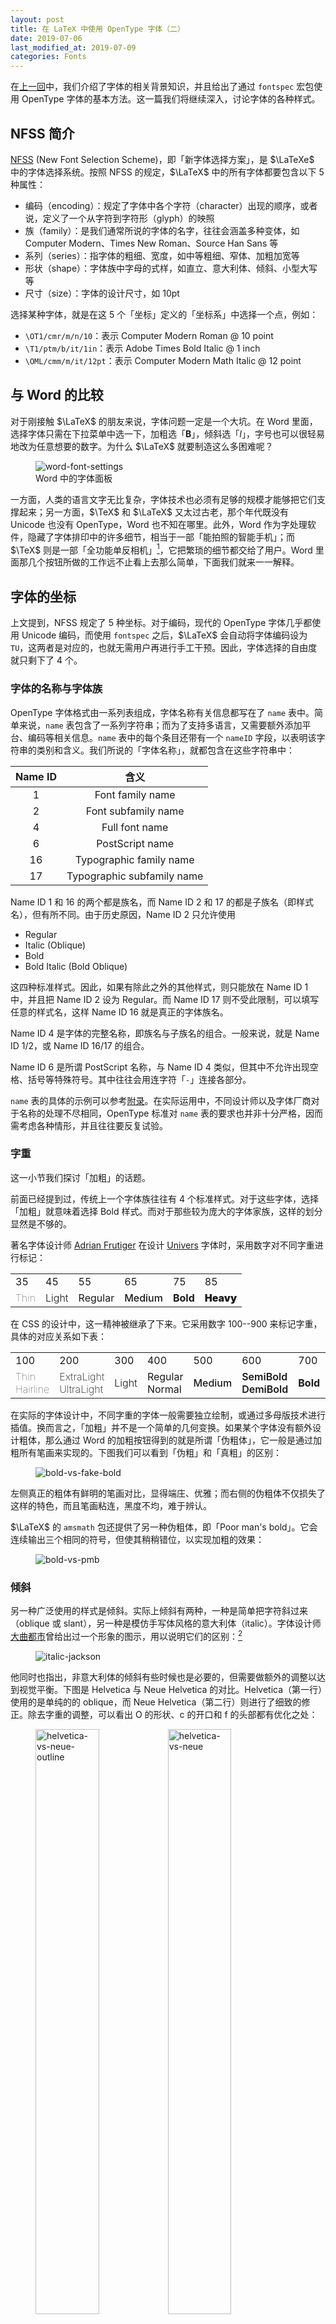 ```yaml
---
layout: post
title: 在 LaTeX 中使用 OpenType 字体（二）
date: 2019-07-06
last_modified_at: 2019-07-09
categories: Fonts
---
```


在[上一回](../2018-08-08-use-opentype-fonts)中，我们介绍了字体的相关背景知识，并且给出了通过 `fontspec` 宏包使用 OpenType 字体的基本方法。这一篇我们将继续深入，讨论字体的各种样式。

## NFSS 简介

[NFSS](https://www.latex-project.org/help/documentation/fntguide.pdf) (New Font Selection Scheme)，即「新字体选择方案」，是 $\LaTeXe$ 中的字体选择系统。按照 NFSS 的规定，$\LaTeX$ 中的所有字体都要包含以下 5 种属性：

- 编码（encoding）：规定了字体中各个字符（character）出现的顺序，或者说，定义了一个从字符到字符形（glyph）的映照
- 族（family）：是我们通常所说的字体的名字，往往会涵盖多种变体，如 Computer Modern、Times New Roman、Source Han Sans 等
- 系列（series）：指字体的粗细、宽度，如中等粗细、窄体、加粗加宽等
- 形状（shape）：字体族中字母的式样，如直立、意大利体、倾斜、小型大写等
- 尺寸（size）：字体的设计尺寸，如 10pt

选择某种字体，就是在这 5 个「坐标」定义的「坐标系」中选择一个点，例如：

- `\OT1/cmr/m/n/10`：表示 Computer Modern Roman @ 10 point
- `\T1/ptm/b/it/1in`：表示 Adobe Times Bold Italic @ 1 inch
- `\OML/cmm/m/it/12pt`：表示 Computer Modern Math Italic @ 12 point

## 与 Word 的比较

对于刚接触 $\LaTeX$ 的朋友来说，字体问题一定是一个大坑。在 Word 里面，选择字体只需在下拉菜单中选一下，加粗选「**B**」，倾斜选「<em><span class="slab-I">I</span></em>」，字号也可以很轻易地改为任意想要的数字。为什么 $\LaTeX$ 就要制造这么多困难呢？

<div class="figure-slideshow">
  <figure>
    <img src="/images/use-opentype-fonts-ii/word-font-settings.png" alt="word-font-settings" style="max-width: 400px;">
    <figcaption>Word 中的字体面板</figcaption>
  </figure>
  <!-- TODO -->
  <!-- <figure>
    <img src="/images/use-opentype-fonts-ii/indesign-font-settings.png" alt="indesign-font-settings">
    <figcaption>Adobe Indesign 中的字体面板</figcaption>
  </figure> -->
</div>

一方面，人类的语言文字无比复杂，字体技术也必须有足够的规模才能够把它们支撑起来；另一方面，$\TeX$ 和 $\LaTeX$ 又太过古老，那个年代既没有 Unicode 也没有 OpenType，Word 也不知在哪里。此外，Word 作为字处理软件，隐藏了字体排印中的许多细节，相当于一部「能拍照的智能手机」；而 $\TeX$ 则是一部「全功能单反相机」[^eric-liu-camera]，它把繁琐的细节都交给了用户。Word 里面那几个按钮所做的工作远不止看上去那么简单，下面我们就来一一解释。

[^eric-liu-camera]: 语出播客节目[《字谈字畅》](https://thetype.com/typechat/)

## 字体的坐标

上文提到，NFSS 规定了 5 种坐标。对于编码，现代的 OpenType 字体几乎都使用 Unicode 编码，而使用 `fontspec` 之后，$\LaTeX$ 会自动将字体编码设为 `TU`，这两者是对应的，也就无需用户再进行手工干预。因此，字体选择的自由度就只剩下了 4 个。

### 字体的名称与字体族

OpenType 字体格式由一系列表组成，字体名称有关信息都写在了 `name` 表中。简单来说，`name` 表包含了一系列字符串；而为了支持多语言，又需要额外添加平台、编码等相关信息。`name` 表中的每个条目还带有一个 `nameID` 字段，以表明该字符串的类别和含义。我们所说的「字体名称」，就都包含在这些字符串中：

| Name ID | 含义                       |
|:-------:|:--------------------------:|
| 1       | Font family name           |
| 2       | Font subfamily name        |
| 4       | Full font name             |
| 6       | PostScript name            |
| 16      | Typographic family name    |
| 17      | Typographic subfamily name |

Name ID 1 和 16 的两个都是族名，而 Name ID 2 和 17 的都是子族名（即样式名），但有所不同。由于历史原因，Name ID 2 只允许使用

- Regular
- Italic (Oblique)
- Bold
- Bold Italic (Bold Oblique)

这四种标准样式。因此，如果有除此之外的其他样式，则只能放在 Name ID 1 中，并且把 Name ID 2 设为 Regular。而 Name ID 17 则不受此限制，可以填写任意的样式名，这样 Name ID 16 就是真正的字体族名。

Name ID 4 是字体的完整名称，即族名与子族名的组合。一般来说，就是 Name ID 1/2，或 Name ID 16/17 的组合。

Name ID 6 是所谓 PostScript 名称，与 Name ID 4 类似，但其中不允许出现空格、括号等特殊符号。其中往往会用连字符「`-`」连接各部分。

`name` 表的具体的示例可以参考[附录](#字体名示例)。在实际运用中，不同设计师以及字体厂商对于名称的处理不尽相同，OpenType 标准对 `name` 表的要求也并非十分严格，因而需考虑各种情形，并且往往要反复试验。

### 字重

这一小节我们探讨「加粗」的话题。

前面已经提到过，传统上一个字体族往往有 4 个标准样式。对于这些字体，选择「加粗」就意味着选择 Bold 样式。而对于那些较为庞大的字体家族，这样的划分显然是不够的。

著名字体设计师 [Adrian Frutiger](https://en.wikipedia.org/wiki/Adrian_Frutiger) 在设计 [Univers](https://en.wikipedia.org/wiki/Univers) 字体时，采用数字对不同字重进行标记：

<div class="font-weight">
  <table>
    <tr>
      <td>35</td>
      <td>45</td>
      <td>55</td>
      <td>65</td>
      <td>75</td>
      <td>85</td>
    </tr>
    <tr>
      <td style="font-weight: 100;">Thin</td>
      <td style="font-weight: 300;">Light</td>
      <td style="font-weight: 400;">Regular</td>
      <td style="font-weight: 500;">Medium</td>
      <td style="font-weight: 700;">Bold</td>
      <td style="font-weight: 900;">Heavy</td>
    </tr>
  </table>
</div>

在 CSS 的设计中，这一精神被继承了下来。它采用数字 100--900 来标记字重，具体的对应关系如下表：

<div class="font-weight">
  <table>
    <tr>
      <td>100</td>
      <td>200</td>
      <td>300</td>
      <td>400</td>
      <td>500</td>
      <td>600</td>
      <td>700</td>
      <td>800</td>
      <td>900</td>
    </tr>
    <tr>
      <td style="font-weight: 100;">Thin Hairline</td>
      <td style="font-weight: 200;">ExtraLight UltraLight</td>
      <td style="font-weight: 300;">Light</td>
      <td style="font-weight: 400;">Regular Normal</td>
      <td style="font-weight: 500;">Medium</td>
      <td style="font-weight: 600;">SemiBold DemiBold</td>
      <td style="font-weight: 700;">Bold</td>
      <td style="font-weight: 800;">ExtraBold UltraBold</td>
      <td style="font-weight: 900;">Black Heavy</td>
    </tr>
  </table>
</div>

在实际的字体设计中，不同字重的字体一般需要独立绘制，或通过多母版技术进行插值。换而言之，「加粗」并不是一个简单的几何变换。如果某个字体没有额外设计粗体，那么通过 Word 的加粗按钮得到的就是所谓「伪粗体」，它一般是通过加粗所有笔画来实现的。下图我们可以看到「伪粗」和「真粗」的区别：

<figure>
  <img src="/images/use-opentype-fonts-ii/bold-vs-fake-bold.svg" alt="bold-vs-fake-bold">
</figure>

左侧真正的粗体有鲜明的笔画对比，显得端庄、优雅；而右侧的伪粗体不仅损失了这样的特色，而且笔画粘连，黑度不均，难于辨认。

$\LaTeX$ 的 `amsmath` 包还提供了另一种伪粗体，即「Poor man's bold」。它会连续输出三个相同的符号，但使其稍稍错位，以实现加粗的效果：

<figure>
  <img src="/images/use-opentype-fonts-ii/bold-vs-pmb.svg" alt="bold-vs-pmb">
</figure>

### 倾斜

另一种广泛使用的样式是倾斜。实际上倾斜有两种，一种是简单把字符斜过来（oblique 或 slant），另一种是模仿手写体风格的意大利体（italic）。字体设计师[<span lang="ja">大曲都市</span>](http://tosche.net/about)曾给出过一个形象的图示，用以说明它们的区别：[^italic]

[^italic]: Toshi Omagari. [Italic subtleties](http://tosche.net/2014/02/italic-subtleties_en.html)

<!-- http://tosche.net/blog/wp-content/uploads/jacksons1.png -->
<figure>
  <img src="/images/use-opentype-fonts-ii/italic-jackson.png" alt="italic-jackson" style="max-width: 360px;">
</figure>

他同时也指出，非意大利体的倾斜有些时候也是必要的，但需要做额外的调整以达到视觉平衡。下图是 Helvetica 与 Neue Helvetica 的对比。Helvetica（第一行）使用的是单纯的的 oblique，而 Neue Helvetica（第二行）则进行了细致的修正。除去字重的调整，可以看出 O 的形状、c 的开口和 f 的头部都有优化之处：

<figure>
  <img src="/images/use-opentype-fonts-ii/helvetica-vs-neue-outline.png" alt="helvetica-vs-neue-outline" style="width: 49%;">
  <img src="/images/use-opentype-fonts-ii/helvetica-vs-neue.png" alt="helvetica-vs-neue" style="width: 49%;">
</figure>

另一方面，意大利体也未必一定是倾斜的。$\TeX$ 的默认字体 Computer Modern 家族中就包含了一个未倾斜的意大利体；当然倾斜的意大利体和伪斜体也是有的（这里的 slant 没有经过额外的调整，所以是「伪」斜）：

<figure>
  <img src="/images/use-opentype-fonts-ii/cm-italic.svg" alt="cm-italic">
</figure>

对于汉字来说，传统上并没有倾斜这一变体形式。从源流来说，意大利体这一手写风格与楷体更为接近[^han-italic]。表示强调意味的话，习惯上也会使用<span class="zh-emph">着重号</span>而非改变字体。

[^han-italic]: 刘育黎. [楷书、斜体、连笔，意大利体的汉字匹配方案探索](https://mp.weixin.qq.com/s/gd2rB0hjZhPGavGcZKtSOg)

### 小型大写

拉丁字母、西里尔字母、希腊字母等都是分大小写的。上古时期只有大写字母；而为了提高书写速度，更方便书写的小写字母逐渐从大写字母中演化出来。现代出版物中出现的文字，往往都是大小写混排的。以英语为例，众所周知，大小写字母的语义并不相同。大写字母用在句首、专有名词、缩略词等，而小写字母则填充了句子的主干。

作为大写与小写之间的过渡，小型大写字母具有类似大写字母的语义，但放在以小写字母为主的段落中时，又不会显得过于突兀。因此和斜体或意大利体类似，小型大写也可以用来表示强调。以下情形也常会使用小型大写字母：

- 缩略词，如 <span class="small-caps">ad</span>、<span class="small-caps">bc</span>、<span class="small-caps">am</span>、<span class="small-caps">pm</span> 等
- 每章第一段的第一个词
- 圣经中的「主」：L<span class="small-caps">ord</span>
- 苹果的一些商标，如 iPhone X<span class="small-caps">s</span> 和 iPhone X<span class="small-caps">r</span>[^iphone-xs-xr]

[^iphone-xs-xr]: 刘育黎. [这届 iPhone X，最大的看点其实在这儿。](https://mp.weixin.qq.com/s/tbCbvcXjM-mXRcnWV5kbgA)

小型大写同样不是大写字母的简单缩小。一般来说，为了保持灰度的统一，小型大写字母会略增加字重，并且拉开字距：

<figure>
  <img src="/images/use-opentype-fonts-ii/small-caps.svg" alt="small-caps">
</figure>

最后需要说明的是，小型大写字母是为了和小写字母更好地匹配。在中西文混排的时候，由于汉字字面一般较大，因此不太适合搭配使用小型大写字母。

### 字号

字号在今天往往并不会被认为是字体的一种样式，因为各种软件都允许我们很容易地进行缩放。然而在活字时代，自由缩放显然是不可能的，每种尺寸的金属活字都要单独铸造。不同尺寸的活字字体还可能采取不同的设计。比如小字号下衬线适当加粗、笔画交界处留出细微的空缺等。

在现代，字体设计还要兼顾屏幕显示的需求。早期计算机屏幕分辨率不高，而大多数字体又只依靠一种设计打遍天下，为此小字号下常常需要进行渲染提示（[hinting](https://en.wikipedia.org/wiki/Font_hinting)），以使视觉效果得以优化。但这在一定程度上将不可避免地扭曲了原始的设计。随着高分辨率屏幕的逐渐普及，渲染提示的作用正在日益减弱。取而代之的是，越来越多的字体开始为不同字号做出不同的设计（即视觉字号，optical size），这正类似于活字时代字体铸造师的工作。

Computer Modern 以及现代复刻版本 Latin Modern 均采取了视觉字号的设计：

<figure>
  <img src="/images/use-opentype-fonts-ii/lm-optical-size.svg" alt="lm-optical-size">
</figure>

至此我们简要回顾了几种字体的坐标，下面我们就重新回到 $\TeX$ 的轨道上，介绍在 `fontspec` 中的使用方法。

## `fontspec` 提高篇

上回的文章中我们介绍了 `fontspec` 宏包的[基本用法](../2018-08-08-use-opentype-fonts#基础篇i)，当然这只是冰山一角。`fontspec` 宏包提供了非常丰富的选项，用以实现上面的各种效果。

### 字体名调用 vs 文件名调用

`fontspec` 宏包同时支持**字体名**调用和字体**文件名**调用。具体来说，以下两种方式都可以用来使用 EB Garamond 字体：

```latex
\setmainfont{EB Garamond}             % 字体名
\setmainfont{EBGaramond-Regular.otf}  % 字体文件名
```

由于各平台、各引擎的限制，实际情况远比这两行代码复杂得多。事实上，这里很可能是整个 $\LaTeX$ 使用过程中最为混乱的地方（之一）。

具体来说：

- 在 Windows 和 Linux 系统中，$\XeTeX$ 会使用 [fontconfig](https://www.fontconfig.org) 库调用字体，而在 macOS 中则会使用苹果自己的 [Core Text](https://developer.apple.com/documentation/coretext) 库
- $\LuaTeX$ 本身并不能调用字体，而是通过 `luaotfload` 包进行调用

总而言之后果就是，在 macOS 上使用 $\XeTeX$ 调用系统字体时必须使用**字体名**，而调用 TEXMF 中的字体（即 $\TeX$ 发行版自带字体）时则必须使用**文件名**。

使用字体名时，要注意这些问题：

- 字体名可以是我们上面提到的字体族名（family name）或字体全名（full name）；建议使用族名，以便 $\TeX$ 引擎可以正确识别各种变体
- Windows 和 Linux 系统中可以通过 fontconfig 附带的 `fc-list` 程序查看字体名，具体可以参考[附录](#fc-list-使用简介)
- macOS 上可以使用系统自带的[字体册](https://support.apple.com/zh-cn/guide/font-book/welcome/mac)（Font Book）软件查看字体信息
- $\TeX$ 引擎会自动匹配相应的变体，但有时也免不了需要手动配置，具体方法见下文

使用文件名时，则要注意：

- 使用文件名时不会自动处理变体，必须手动配置
- 后缀名需要是 `.otf`、`.ttf` 或 `.ttc`
- 字体文件需要能被 kpathsea 库找到，否则需要手动添加路径，例如：

  ```latex
  \setmainfont{SourceSerifPro-Regular.otf}[Path=/Users/xdzeng/]
  ```

  关于路径，又有以下几点说明：

  - 路径中尽量不要出现 ASCII 之外的字符；如果有逗号，需要把整个路径作为整体放进一组花括号
  - 无论何种系统均使用 `/` 而非 `\` 分隔路径，并且最后不要漏掉 `/`
  - 可以使用绝对路径（从头开始写），也可以使用相对路径（利用 `.` 或 `..`），但不能使用 `~` 展开

### 变体的选择

对于同一个字体家族，往往会有多个「正交」的维度，包括粗细、倾斜等。大多数情况下 `fontspec` 会自动进行选择，但正如上面已经提到的，有时候仍需要开启手动档。和 Word 类似，`fontspec` 给出了经典的 4 个选项——upright、bold、italic 和 bold italic。语法如下：

```latex
% \setsansfont 等其他命令的语法相同
\setmainfont{<字体>}[
  UprightFont    = <字体>,  % 一般与上一行相同，故可以省略
  BoldFont       = <字体>,
  ItalicFont     = <字体>,
  BoldItalicFont = <字体>,
  ...]
```

如果省略某些选项，`fontspec` 则会自动进行回退。下面是一个具体的例子：

```latex
% 导言区
\setmainfont{Source Serif Pro Light}[
  BoldFont = Source Serif Pro Semibold]

% 正文
Lorem ipsum dolor sit amet, consectetur adipiscing elit,
sed do eiusmod tempor incididunt ut.

\textbf{Bâchez la queue du wagon-taxi avec les pyjamas du fakir.
  Příliš žluťoučký kůň úpěl ďábelské ódy.}

\textit{Αγίου Βλασίου, Νεφώσεις κατά περιόδους αυξημένες με
  τοπικές χιονοπτώσεις, Θεσσαλία.}

\textbf{\textit{Либо самку этого подвида. Самца называют кот,
  а также феромоны и движения тела.}}
```

这里我们只显式指定了 upright 和 bold，而 italic 仍然是由 `fontspec` 自动选择的：

<figure>
  <img src="/images/use-opentype-fonts-ii/fontspec-selection-a.svg" alt="fontspec-selection-a">
</figure>

很多时候同一字体家族内字体的名称会很类似，此时可以用 `*` 代替重复的部分。另外，对于使用文件名调用的情况，扩展名可以通过 `Extension` 选项统一指定：

```latex
% 导言区
\setsansfont{IBMPlexSans}[
  Extension      = .otf,
  UprightFont    = *-Text,
  BoldFont       = *-Bold,
  ItalicFont     = *-TextItalic,
  BoldItalicFont = *-BoldItalic]

% 正文
\sffamily
Ut enim ad minim veniam, quis nostrud exercitation ullamco
laboris nisi ut aliquip ex ea commodo consequat.

\textbf{Svo hölt, yxna kýr þegði jú um dóp í fé á bæ.
  Muzicologă în bej vând whisky și tequila, preț fix.}

\textit{Που έτσι κι αλλιώς δεν ξέρει από χιόνια.
  Άγιο Στέφανο, Στα βόρεια 3 με 5 βαθμούς χαμηλότερη.}

\textbf{\textit{Также было установлено, эта разница в
  10 раз меньше, в предгорьях и горах.}}
```

<figure>
  <img src="/images/use-opentype-fonts-ii/fontspec-selection-b.svg" alt="fontspec-selection-b">
</figure>

### 更多变体

通常来说，一篇文章中不宜出现过多的字体样式（本文例外），`fontspec` 也不鼓励这样写。但确有需求的话，我们也总可以用 `\newfontfamily` 等命令定义更多的字体：

```latex
\documentclass{article}
\usepackage{fontspec}
% 使用 LaTeX3 以简化代码
\ExplSyntaxOn
\clist_map_inline:nn
  {
    Two, Four, Eight, Hair, Thin, UltraLight, ExtraLight, Light,
    Book, Medium, SemiBold, Bold, ExtraBold, Heavy, Ultra
  }
  {
    % LaTeX3 中要用 ~ 代替空格
    \exp_args:Nc \newfontfamily { Fira #1 } { Fira~ Sans~ #1 }
      [ ItalicFont = Fira~ Sans~ #1~ Italic ]
  }
\ExplSyntaxOff
% Regular 字重需单独处理
\newfontfamily\FiraRegular{Fira Sans Regular}[ItalicFont = Fira Sans Italic]
\begin{document}
\begin{tabular}{ll}
  \FiraTwo        Fira Sans \itshape Two        Italic & \FiraFour       Fira Sans \itshape Four       Italic \\
  \FiraEight      Fira Sans \itshape Eight      Italic & \FiraHair       Fira Sans \itshape Hair       Italic \\
  \FiraThin       Fira Sans \itshape Thin       Italic & \FiraUltraLight Fira Sans \itshape UltraLight Italic \\
  \FiraExtraLight Fira Sans \itshape ExtraLight Italic & \FiraLight      Fira Sans \itshape Light      Italic \\
  \FiraBook       Fira Sans \itshape Book       Italic & \FiraRegular    Fira Sans \itshape Regular    Italic \\
  \FiraMedium     Fira Sans \itshape Medium     Italic & \FiraSemiBold   Fira Sans \itshape SemiBold   Italic \\
  \FiraBold       Fira Sans \itshape Bold       Italic & \FiraExtraBold  Fira Sans \itshape ExtraBold  Italic \\
  \FiraHeavy      Fira Sans \itshape Heavy      Italic & \FiraUltra      Fira Sans \itshape Ultra      Italic \\
\end{tabular}
\end{document}
```

<figure>
  <img src="/images/use-opentype-fonts-ii/fontspec-firasans.svg" alt="fontspec-firasans">
</figure>

### 小型大写的使用

现代字体中往往会把小型大写作为一项 OpenType 特性，因而在 `fontspec` 中是自动开启的，直接使用 `\textsc` 或 `\scshape` 就可以调用。但需要注意的是，并不是所有字体（的每种子样式）都会配备小型大写字母，所以有时候会回退到其他字体：

<figure>
  <img src="/images/use-opentype-fonts-ii/fontspec-small-caps.svg" alt="fontspec-small-caps">
</figure>

## `CTeX` 宏集提高篇

中西文混排可以借由 `CTeX` 宏集完成，[基本方法](../2018-08-08-use-opentype-fonts#基础篇ii中西文混排)在上篇文章中已经介绍过了。与 `fontspec` 类似，`CTeX` 宏集也提供了大量选项进行配置。

默认情况下，

> `CTeX` 宏集将自动检测用户使用的操作系统，配置相应的字体。`CTeX` 预定义了以下六种中文字库：
>
> - `adobe`: 使用 Adobe 公司的四款中文字体
> - `fandol`: 使用 Fandol 中文字体
> - `founder`: 使用方正公司的中文字体
> - `mac`: 使用 macOS 系统下的字体，自动判断 macOS 系统版本：
>   - `macnew`: 使用 El Capitan 或之后的多字重宋体、苹方黑体
>   - `macold`: 使用 Yosemite 或之前的华文字库
> - `ubuntu`: 使用 Ubuntu 系统下的文泉驿和文鼎字体
> - `windows`: 使用简体中文 Windows 系统下的中文字体，自动判断 Windows 系统版本：
>   - `windowsnew`: 使用简体中文 Windows Vista 或之后系统下的中易字体和微软雅黑字体
>   - `windowsold`: 使用简体中文 Windows XP 或之前系统下的中易字体

预定义字库覆盖了所有主流操作系统，所以理论上 `CTeX` 宏集是「开箱即用」的，直接使用

```latex
\documentclass{ctexart}
```

或者

```latex
\documentclass[fontset=<字库名>]{ctexart}
```

就能够很愉快地开始干活。

默认的字库配置基于以下逻辑：

- 宋体对应到 `\rmfamily` 的 `\upshape`
- 黑体（或微软雅黑、苹方等现代黑体）对应到 `\sffamily` 的 `\upshape`
- 楷体对应到 `\rmfamily` 的 `\itshape`
- 仿宋对应到 `\ttfamily` 的 `\upshape`
- 如果以上某种字体有相应的粗体，则将其对应到 `\bfseries`，如果没有则不做特殊处理；特别地，加粗宋体如果不存在的话，则会改用黑体（但不使用现代黑体）
- 最后使用 `\setCJKfamilyfont` 命令定义额外的的字体命令，如 `\songti`、`\heiti` 等；此时如果有隶书和圆体，也会用同样方式定义字体命令

如果只是要写一篇文章，那自然没有问题；可要写一篇**符合要求**的文章（比如学位论文），它却并不能让所有人满意：

- 「正文中标题使用了雅黑字体，格式审查不幸被认为不合格」[^ctex-yahei]
- 「例如标题，别人的标题更粗一些，像是黑体中等；而我的标题就细一些，像是黑体细体」[^ctex-xihei]
- 「我这正文都是宋体，该强调也强调了，怎么？哎！……怎么宋体里面多了楷体？？？」[^ctex-emph]

[^ctex-yahei]: 见 xueruini/thuthesis [#271](https://github.com/xueruini/thuthesis/issues/271)
[^ctex-xihei]: 见 xueruini/thuthesis [#416](https://github.com/xueruini/thuthesis/issues/416)
[^ctex-emph]: @朴素的贝叶斯. [$\LaTeX$ 的罪与罚](https://zhuanlan.zhihu.com/p/52006922)

而 `fandol` 字库，虽然配齐了宋黑楷仿也有粗宋和粗黑，但毕竟天下没有免费的午餐，它缺字得厉害：

```latex
\documentclass[fontset=fandol]{ctexart}
\begin{document}
\begin{center}
  % 陈柯宇《生僻字》
  古人象形声意辨恶良／魃魈魁鬾魑魅魍魉   \par
  又双叒叕／火炎焱燚／水沝淼㵘／㙓𨰻     \par
  茕茕孑立／沆瀣一气／踽踽独行／醍醐灌顶 \par
  绵绵瓜瓞／奉为圭臬／龙行龘龘／犄角旮旯 \par
  娉婷袅娜／涕泗滂沱／呶呶不休／不稂不莠 \par
  卬……
\end{center}
\end{document}
```

<figure>
  <img src="/images/use-opentype-fonts-ii/fandol.svg" alt="fandol">
</figure>

实际上各高校学位论文几乎都是只给了 Word 模版，于是我们要做的就是模仿出一套 Word 风格：

- `\sffamily` 使用传统黑体
- 允许使用伪粗和伪斜（表示很不情愿）
- 使用中易字库（再次表示很不情愿）

Windows 上我们可以这样设置：

```latex
\setCJKmainfont{SimSun}[AutoFakeBold, AutoFakeSlant]
\setCJKsansfont{SimHei}[AutoFakeBold, AutoFakeSlant]
\setCJKmonofont{FangSong}[AutoFakeBold, AutoFakeSlant]

% 定义单独的字体族和命令，关闭倾斜、加粗效果
\newCJKfontfamily[zhsong]\songti{SimSun}[BoldFont=*, ItalicFont=*, BoldItalicFont=*]
\newCJKfontfamily[zhhei]\heiti{SimHei}[BoldFont=*, ItalicFont=*, BoldItalicFont=*]
\newCJKfontfamily[zhkai]\kaishu{KaiTi}[BoldFont=*, ItalicFont=*, BoldItalicFont=*]
\newCJKfontfamily[zhfs]\fangsong{FangSong}[BoldFont=*, ItalicFont=*, BoldItalicFont=*]
```

macOS 中没有自带中易字体，但如果安装了 Office，则可以找到字体目录后使用文件名调用：

```latex
% 根据实际情况修改
\def\WordPath{/Applications/Microsoft Word.app/Contents/Resources/DFonts/}

% 统一定义选项以简化代码
\def\CJKFontOptions{Path=\WordPath, AutoFakeBold, AutoFakeSlant}
\def\CJKFontFamilyOptions{Path=\WordPath, BoldFont=*, ItalicFont=*, BoldItalicFont=*}

% 注意文件名大小写
\setCJKmainfont{SimSun.ttf}[\CJKFontOptions]
\setCJKsansfont{SimHei.ttf}[\CJKFontOptions]
\setCJKmonofont{Fangsong.ttf}[\CJKFontOptions]
\newCJKfontfamily[zhsong]\songti{SimSun.ttf}[\CJKFontFamilyOptions]
\newCJKfontfamily[zhhei]\heiti{SimHei.ttf}[\CJKFontFamilyOptions]
\newCJKfontfamily[zhkai]\kaishu{Kaiti.ttf}[\CJKFontFamilyOptions]
\newCJKfontfamily[zhfs]\fangsong{Fangsong.ttf}[\CJKFontFamilyOptions]
```

上面的配置中，我们使用了 `AutoFakeBold` 和 `AutoFakeSlant` 选项，分别表示自动开启伪粗体和伪斜体效果。注意伪粗体仅支持 $\XeTeX$ 引擎，而在 $\LuaTeX$ 下无法使用。另外，这里用 `\newCJKfontfamily` 单独定义了字体族和命令，并且使用 `BoldFont=*`、`ItalicFont=*` 等选项关闭加粗、倾斜效果（即把 bold、italic 重定向到 upright），用以满足某些模版的特定需求。

最后，我们给出一个完整的示例，它还包括了章节标题、页眉页脚、强调样式等的修改：

```latex
% 使用 fontset=none 以关闭默认字体设置
\documentclass[fontset=none]{ctexart}

% 修改章节标题格式（演示）
\ctexset{section/format+=\sffamily}

% 修改页眉页脚（演示）
\usepackage{fancyhdr}
\fancyhf{}
\fancyhead[C]{\small 某某大学本科毕业论文（2019）}
\fancyfoot[C]{\small \thepage}
\pagestyle{fancy}

% 西文字体
\setmainfont{Times New Roman}
\setsansfont{Helvetica}  % Windows 下可使用类似的 Arial 字体
\setmonofont{Courier New}

% 中文字体（macOS）
\def\WordPath{/Applications/Microsoft Word.app/Contents/Resources/DFonts/}
\def\CJKFontOptions{Path=\WordPath, AutoFakeBold, AutoFakeSlant}
\def\CJKFontFamilyOptions{Path=\WordPath, BoldFont=*, ItalicFont=*, BoldItalicFont=*}
\setCJKmainfont{SimSun.ttf}[\CJKFontOptions]
\setCJKsansfont{SimHei.ttf}[\CJKFontOptions]
\setCJKmonofont{Fangsong.ttf}[\CJKFontOptions]
\newCJKfontfamily[zhsong]\songti{SimSun.ttf}[\CJKFontFamilyOptions]
\newCJKfontfamily[zhhei]\heiti{SimHei.ttf}[\CJKFontFamilyOptions]
\newCJKfontfamily[zhkai]\kaishu{Kaiti.ttf}[\CJKFontFamilyOptions]
\newCJKfontfamily[zhfs]\fangsong{Fangsong.ttf}[\CJKFontFamilyOptions]

% 重定义 \emph 和 \strong 的样式，参见 fontspec 宏包文档
\emfontdeclare{\kaishu\itshape}
\strongfontdeclare{\heiti\bfseries}

\begin{document}

\section{中文字体}

\subsection{文本标记}

\begin{center}
  \begin{tabular}{ccc}
    & \verb|\emph{...}| & \verb|\strong{...}| \\
    \hline
    文本 text & \emph{强调 emph}  & \strong{关键字 strong}
  \end{tabular}
\end{center}

\subsection{字体命令}

\begin{center}
  \begin{tabular}{c|cccc}
    & & \verb|\itshape| & \verb|\bfseries| & \verb|\itshape\bfseries| \\
    \hline
    \verb|\rmfamily| & \rmfamily 罗马体 roman & \rmfamily\itshape 倾斜 italic & \rmfamily\bfseries 加粗 bold & \rmfamily\itshape\bfseries 粗斜 bold-italic \\
    \verb|\sffamily| & \sffamily 无衬线 sans  & \sffamily\itshape 倾斜 italic & \sffamily\bfseries 加粗 bold & \sffamily\itshape\bfseries 粗斜 bold-italic \\
    \verb|\ttfamily| & \ttfamily 打字机 mono  & \ttfamily\itshape 倾斜 italic & \ttfamily\bfseries 加粗 bold & \ttfamily\itshape\bfseries 粗斜 bold-italic
  \end{tabular}
\end{center}

\subsection{更多字体命令}

\begin{center}
  \begin{tabular}{cccc}
    \verb|\songti|    & \verb|\heiti|   & \verb|\kaishu|   & \verb|\fangsong| \\
    \hline
    \songti 宋体 song & \heiti 黑体 hei & \kaishu 楷体 kai & \fangsong 仿宋 fang
  \end{tabular}
\end{center}

\end{document}
```

效果如下（这里修改了页边距和页面大小以方便显示）：

<figure>
  <img src="/images/use-opentype-fonts-ii/ctex-demo.svg" alt="ctex-demo">
</figure>

## 附录

### 字体名示例

1. Avenir Next

    - Avenir Next (Regular)

      ```yaml
      - Font family name:           Avenir Next
      - Font subfamily name:        Regular
      - Full font name:             Avenir Next Regular
      - PostScript name:            AvenirNext-Regular
      - Typographic family name:    Avenir Next
      - Typographic subfamily name: Regular
      ```

    - Avenir Next (Bold)

      ```yaml
      - Font family name:           Avenir Next
      - Font subfamily name:        Bold
      - Full font name:             Avenir Next Bold
      - PostScript name:            AvenirNext-Bold
      - Typographic family name:    Avenir Next
      - Typographic subfamily name: Bold
      ```

    - Avenir Next (Bold Italic)

      ```yaml
      - Font family name:           Avenir Next
      - Font subfamily name:        Bold Italic
      - Full font name:             Avenir Next Bold Italic
      - PostScript name:            AvenirNext-BoldItalic
      - Typographic family name:    Avenir Next
      - Typographic subfamily name: Bold Italic
      ```

    - Avenir Next (Heavy)

      ```yaml
      - Font family name:           Avenir Next Heavy
      - Font subfamily name:        Regular
      - Full font name:             Avenir Next Heavy
      - PostScript name:            AvenirNext-Heavy
      - Typographic family name:    Avenir Next
      - Typographic subfamily name: Heavy
      ```

    - Avenir Next (Heavy Italic)

      ```yaml
      - Font family name:           Avenir Next Heavy
      - Font subfamily name:        Italic
      - Full font name:             Avenir Next Heavy Italic
      - PostScript name:            AvenirNext-HeavyItalic
      - Typographic family name:    Avenir Next
      - Typographic subfamily name: Heavy Italic
      ```

    如上文所述，对于几个标准样式（这里的 Regular、Bold、Bold Italic），它们的 Font family name 与 Typographic family name 都是「Avenir Next」；对于其他非标准样式（这里的 Heavy 和 Heavy Italic），只有 Typographic family name 是「Avenir Next」，而 Font family name 则额外加上了字重。

2. Times New Roman (Regular)

   ```yaml
   - Font family name:
     Times New Roman    # UNICODE
     Times New Roman    # English
     Times New Roman    # English, United States, en-US
   - Font subfamily name:
     Regular            # UNICODE
     Regular            # English
     Arrunta            # Basque, Basque, Basque-Basque
     Normal             # Catalan, Spain, ca-ES
     obyčejné           # Czech, Czech Republic, cs-CZ
     normal             # Danish, Denmark, da-DK
     Standard           # German, Germany, de-DE
     Κανονικά           # Greek, Greece, el-GR
     Regular            # English, United States, en-US
     Normal             # Spanish, Spain, Modern Sort, es-ES
     Normal             # Spanish, Spain, Traditional Sort, es-ES
     Normal             # Spanish, Mexico, es-MX
     Normaali           # Finnish, Finland, fi-FI
     Normal             # French, Canada, fr-CA
     Normal             # French, France, fr-FR
     Normál             # Hungarian, Hungary, hu-HU
     Normale            # Italian, Italy, it-IT
     Standaard          # Dutch, Netherlands, nl-NL
     Normal             # Norwegian, Bokmål, Norway, no-NO
     Normalny           # Polish, Poland, pl-PL
     Normal             # Portuguese, Brazil, pt-BR
     Normal             # Portuguese, Portugal, pt-PT
     Обычный            # Russian, Russia, ru-RU
     Normálne           # Slovak, Slovakia, sk-SK
     Navadno            # Slovenian, Slovenia, sl-SI
     Normal             # Swedish, Sweden, sv-SE
     Normal             # Turkish, Turkey, tr-TR
     thường             # Vietnamese, Vietnam, vi-VN
   - Full font name:
     Times New Roman    # UNICODE
     Times New Roman    # English
     Times New Roman    # English, United States, en-US
   - PostScript name:
     TimesNewRomanPSMT  # UNICODE
     TimesNewRomanPSMT  # English
     TimesNewRomanPSMT  # English, United States, en-US
   - Typographic family name:
     # Empty
   - Typographic subfamily name:
     # Empty
   ```

    这里 Font subfamily name 使用了多语言字符串来表示「Regular」的含义，但 Full font name 和 PostScript name 却并没有把「Regular」包含在内。另外注意这里 Typographic family/subfamily name 均为空。

3. Source Han Sans (Version 2.001)

    - Source Han Sans (Simplifies Chinese, Regular)

      ```yaml
      - Font family name:
        Source Han Sans SC       # English, United States, en-US
        思源黑体                 # Chinese, PRC, zh-CN
      - Font subfamily name:
        Regular                  # English, United States, en-US
        Regular                  # Chinese, PRC, zh-CN
      - Full font name:
        Source Han Sans SC       # English, United States, en-US
        思源黑体                 # Chinese, PRC, zh-CN
      - PostScript name:
        SourceHanSansSC-Regular  # English, United States, en-US
      - Typographic family name:
        # Empty
      - Typographic subfamily name:
        # Empty
      ```

    - Source Han Sans (Japanese, ExtraLight)

      ```yaml
      - Font family name:
        Source Han Sans ExtraLight  # English, United States, en-US
        源ノ角ゴシック ExtraLight   # Japanese, Japan, ja-JP
      - Font subfamily name:
        Regular                     # English, United States, en-US
        Regular                     # Japanese, Japan, ja-JP
      - Full font name:
        Source Han Sans ExtraLight  # English, United States, en-US
        源ノ角ゴシック ExtraLight   # Japanese, Japan, ja-JP
      - PostScript name:
        SourceHanSans-ExtraLight    # English, United States, en-US
      - Typographic family name:
        Source Han Sans             # English, United States, en-US
        源ノ角ゴシック              # Japanese, Japan, ja-JP
      - Typographic subfamily name:
        ExtraLight                  # English, United States, en-US
        ExtraLight                  # Japanese, Japan, ja-JP
      ```

    为了兼容中日韩各地区的习惯，思源系列可以说是史上最为复杂的一款字体。这里同样采用了多语言字符串，对于标准样式，Typographic family/subfamily name 也采取了留空处理。

### `fc-list` 使用简介

最简单的用法是直接在命令行执行

```sh
fc-list > font.txt
```

输出一般会很长，而且为了回避编码问题，这里使用 `>` 将输出重定向到文件。默认的输出包含文件路径、字体的族名和子族名，大致如下（可以与上文对照）：

```conf
/System/Library/Fonts/Avenir Next.ttc: Avenir Next,Avenir Next Demi Bold:style=Demi Bold Italic,Italic
/System/Library/Fonts/Avenir Next.ttc: Avenir Next,Avenir Next Demi Bold:style=Demi Bold,Regular
/System/Library/Fonts/Avenir Next.ttc: Avenir Next,Avenir Next Heavy:style=Heavy Italic,Italic
/System/Library/Fonts/Avenir Next.ttc: Avenir Next,Avenir Next Heavy:style=Heavy,Regular
/System/Library/Fonts/Avenir Next.ttc: Avenir Next,Avenir Next Medium:style=Medium Italic,Italic
/System/Library/Fonts/Avenir Next.ttc: Avenir Next,Avenir Next Medium:style=Medium,Regular
/System/Library/Fonts/Avenir Next.ttc: Avenir Next,Avenir Next Ultra Light:style=Ultra Light Italic,Italic
/System/Library/Fonts/Avenir Next.ttc: Avenir Next,Avenir Next Ultra Light:style=Ultra Light,Regular
/System/Library/Fonts/Avenir Next.ttc: Avenir Next:style=Bold
/System/Library/Fonts/Avenir Next.ttc: Avenir Next:style=Bold Italic
/System/Library/Fonts/Avenir Next.ttc: Avenir Next:style=Italic
/System/Library/Fonts/Avenir Next.ttc: Avenir Next:style=Regular
```

`fc-list` 可以加上选项 `--format` 或 `-f` 以指定输出格式；还可以指定特定的匹配模式，如用 `:lang=zh` 仅选择支持中文的字体。举例如下：

```sh
fc-list --format="%{family}\n" :lang=zh > 1.log
```

部分输出为：

```conf
.PingFang SC,.蘋方-簡,.苹方-简
.PingFang HK,.蘋方-港,.苹方-港
Sarasa Term SC
Sarasa Mono HC,等距更紗黑體 HC,更紗等幅ゴシック HC,等距更纱黑体 HC
Sarasa Mono T SC,等距更紗黑體 T SC,更紗等幅ゴシック T SC,等距更纱黑体 T SC,等距更紗黑體 T SC Extralight,Sarasa Mono T SC Extralight,更紗等幅ゴシック T SC Extralight,等距更纱黑体 T SC Extralight
Sarasa UI TC,更紗黑體 UI TC,更紗ゴシック UI TC,更纱黑体 UI TC
Sarasa UI HC,更紗黑體 UI HC,更紗ゴシック UI HC,更纱黑体 UI HC,更紗黑體 UI HC Extralight,Sarasa UI HC Extralight,更紗ゴシック UI HC Extralight,更纱黑体 UI HC Extralight
STHeiti
Source Han Sans HW TC,思源黑體 HW
Sarasa Mono T SC,等距更紗黑體 T SC,更紗等幅ゴシック T SC,等距更纱黑体 T SC,等距更紗黑體 T SC Extralight,Sarasa Mono T SC Extralight,更紗等幅ゴシック T SC Extralight,等距更纱黑体 T SC Extralight
Source Han Mono K,본모노,Source Han Mono K H,본모노 H
Lantinghei SC,蘭亭黑-簡,兰亭黑-简
```

我们甚至可以来找出已安装的所有可变字体（`--verbose` 或 `-v` 选项用来显示更多信息）：

```sh
fc-list --verbose :variable=True > 1.log
```

```conf
Pattern has 20 elts (size 32)
  family: "Skia"(s)
  fullname: "Skia"(s)
  slant: 0(i)(s)
  weight: [0.5 0.5](s)
  width: [0.61998 1.3](s)
  foundry: "Alts"(s)
  file: "/Library/Fonts/Skia.ttf"(s)
  fontformat: "TrueType"(s)
  ...

Pattern has 21 elts (size 32)
  family: "FZYouSJ VF WT 1"(s)
  fullname: "FZYouSJ VF WT 1"(s) "方正悠宋简可变 重 1"(s)
  slant: 0(i)(s)
  weight: [50 210](s)
  width: 100(f)(s)
  foundry: "BDFZ"(s)
  file: "/Library/Fonts/FZYouSJVFWT1.TTF"(s)
  capability: "otlayout:hani"(s)
  fontformat: "TrueType"(s)
  ...
```

分别是 [Skia](https://v-fonts.com/fonts/skia) 和[方正悠宋](http://www.foundertype.com/index.php/FontInfo/index.html?id=410)。

## 引用与注释

<div id="footnotes"></div>

## 参考

- [OpenType® specification](https://docs.microsoft.com/typography/opentype/spec/) - OpenType 官方技术说明
- Wikipedia. [Font](https://en.wikipedia.org/wiki/Font)
- Clerk Ma. [对于不了解字体的人，在使用 $\LaTeX$ 排版时如何通过 `fontspec` 包选择字体？- 知乎](https://www.zhihu.com/question/20563044/answer/15494226)
- 宏包文档，本地可使用 `texdoc <宏包名>` 打开：
  - Will Robert­son. [`fontspec` 宏包](https://ctan.org/pkg/fontspec)
  - ctex.org. [`xeCJK` 宏包](https://ctan.org/pkg/xecjk)
  - ctex.org. [`CTeX` 宏集](https://ctan.org/pkg/ctex)
  - The $\LuaTeX$-ja project. [`LuaTeX-ja` 宏集](https://ctan.org/pkg/luatexja)
